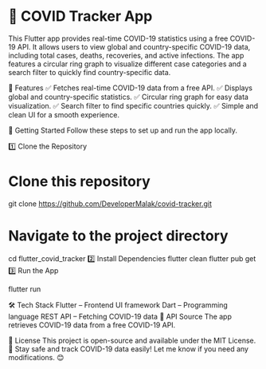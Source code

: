 # 🦠 COVID Tracker App
This Flutter app provides real-time COVID-19 statistics using a free COVID-19 API. It allows users to view global and country-specific COVID-19 data, including total cases, deaths, recoveries, and active infections. The app features a circular ring graph to visualize different case categories and a search filter to quickly find country-specific data.

🚀 Features
✅ Fetches real-time COVID-19 data from a free API.
✅ Displays global and country-specific statistics.
✅ Circular ring graph for easy data visualization.
✅ Search filter to find specific countries quickly.
✅ Simple and clean UI for a smooth experience.

📲 Getting Started
Follow these steps to set up and run the app locally.

1️⃣ Clone the Repository

# Clone this repository

git clone https://github.com/DeveloperMalak/covid-tracker.git
# Navigate to the project directory
cd flutter_covid_tracker
2️⃣ Install Dependencies
flutter clean 
flutter pub get
3️⃣ Run the App

flutter run

🛠️ Tech Stack
Flutter – Frontend UI framework
Dart – Programming language
REST API – Fetching COVID-19 data
🔗 API Source
The app retrieves COVID-19 data from a free COVID-19 API. 

📜 License
This project is open-source and available under the MIT License.
🚀 Stay safe and track COVID-19 data easily! Let me know if you need any modifications. 😊
 
 
